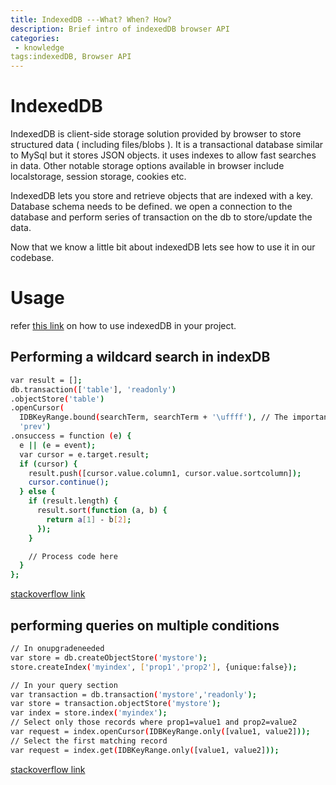```yaml
---
title: IndexedDB ---What? When? How?
description: Brief intro of indexedDB browser API
categories:
 - knowledge
tags:indexedDB, Browser API
---
```

# IndexedDB
IndexedDB is client-side storage solution provided by browser to store structured data ( including files/blobs ). It is a transactional database similar to MySql but it stores JSON objects. it uses indexes to allow fast searches in data.
Other notable storage options available in browser include localstorage, session storage, cookies etc. 

IndexedDB lets you store and retrieve objects that are indexed with a key. Database schema needs to be defined. we open a connection to the database and perform series of transaction on the db to store/update the data.

Now that we know a little bit about indexedDB lets see how to use it in our codebase.

# Usage
 refer [this link](https://developer.mozilla.org/en-US/docs/Web/API/IndexedDB_API/Using_IndexedDB) on how to use indexedDB in your project.
 
 ## Performing a wildcard search in indexDB
  ```sh
  var result = [];
db.transaction(['table'], 'readonly')
  .objectStore('table')
  .openCursor(
    IDBKeyRange.bound(searchTerm, searchTerm + '\uffff'), // The important part, thank Velmont to point out
    'prev')
  .onsuccess = function (e) {
    e || (e = event);
    var cursor = e.target.result;
    if (cursor) {
      result.push([cursor.value.column1, cursor.value.sortcolumn]);
      cursor.continue();
    } else {
      if (result.length) {
        result.sort(function (a, b) {
          return a[1] - b[2];
        });
      }

      // Process code here
    }
  };
  ```
  [stackoverflow link](https://stackoverflow.com/questions/7086180/indexeddb-fuzzy-search)
  
 ## performing queries on multiple conditions 
  ```sh
  // In onupgradeneeded
var store = db.createObjectStore('mystore');
store.createIndex('myindex', ['prop1','prop2'], {unique:false});

// In your query section
var transaction = db.transaction('mystore','readonly');
var store = transaction.objectStore('mystore');
var index = store.index('myindex');
// Select only those records where prop1=value1 and prop2=value2
var request = index.openCursor(IDBKeyRange.only([value1, value2]));
// Select the first matching record
var request = index.get(IDBKeyRange.only([value1, value2]));
```
[stackoverflow link](https://stackoverflow.com/questions/6405650/query-using-multiple-conditions)
